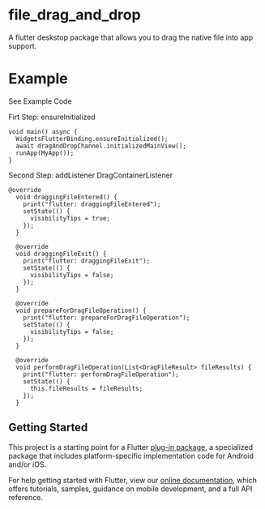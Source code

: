 # file_drag_and_drop

A flutter deskstop package that allows you to drag the native file into app support. 

# Example

See Example Code

Firt Step: ensureInitialized

```
void main() async {
  WidgetsFlutterBinding.ensureInitialized();
  await dragAndDropChannel.initializedMainView();
  runApp(MyApp());
}
```

Second Step: addListener DragContainerListener

```
@override
  void draggingFileEntered() {
    print("flutter: draggingFileEntered");
    setState(() {
      visibilityTips = true;
    });
  }

  @override
  void draggingFileExit() {
    print("flutter: draggingFileExit");
    setState(() {
      visibilityTips = false;
    });
  }

  @override
  void prepareForDragFileOperation() {
    print("flutter: prepareForDragFileOperation");
    setState(() {
      visibilityTips = false;
    });
  }

  @override
  void performDragFileOperation(List<DragFileResult> fileResults) {
    print("flutter: performDragFileOperation");
    setState(() {
      this.fileResults = fileResults;
    });
  }
```

## Getting Started

This project is a starting point for a Flutter
[plug-in package](https://flutter.dev/developing-packages/),
a specialized package that includes platform-specific implementation code for
Android and/or iOS.

For help getting started with Flutter, view our
[online documentation](https://flutter.dev/docs), which offers tutorials,
samples, guidance on mobile development, and a full API reference.